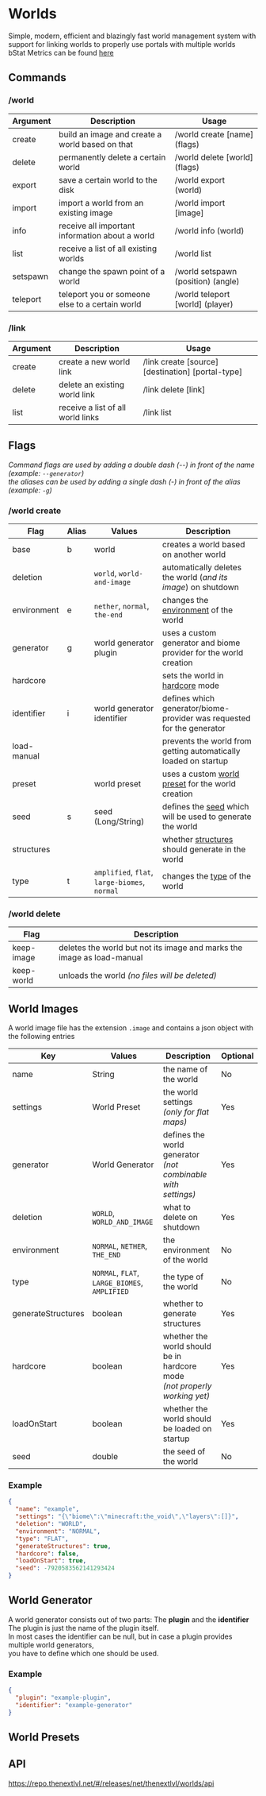 # Worlds

Simple, modern, efficient and blazingly fast world management system
with support for linking worlds to properly use portals with multiple worlds<br/>
bStat Metrics can be found [here](https://bstats.org/plugin/bukkit/TheNextLvl%20Worlds/19652)

## Commands

### /world

| Argument | Description                                     | Usage                              |
|----------|-------------------------------------------------|------------------------------------|
| create   | build an image and create a world based on that | /world create [name] (flags)       |
| delete   | permanently delete a certain world              | /world delete [world] (flags)      |
| export   | save a certain world to the disk                | /world export (world)              |
| import   | import a world from an existing image           | /world import [image]              |
| info     | receive all important information about a world | /world info (world)                |
| list     | receive a list of all existing worlds           | /world list                        |
| setspawn | change the spawn point of a world               | /world setspawn (position) (angle) |
| teleport | teleport you or someone else to a certain world | /world teleport [world] (player)   |

### /link

| Argument | Description                       | Usage                                             |
|----------|-----------------------------------|---------------------------------------------------|
| create   | create a new world link           | /link create [source] [destination] [portal-type] |
| delete   | delete an existing world link     | /link delete [link]                               |
| list     | receive a list of all world links | /link list                                        |

## Flags

_Command flags are used by adding a double dash (--) in front of the name (example: `--generator`)_<br/>
_the aliases can be used by adding a single dash (-) in front of the alias (example: `-g`)_

### /world create

| Flag        | Alias | Values                                        | Description                                                                                                            |
|-------------|-------|-----------------------------------------------|------------------------------------------------------------------------------------------------------------------------|
| base        | b     | world                                         | creates a world based on another world                                                                                 |
| deletion    |       | `world`, `world-and-image`                    | automatically deletes the world (_and its image_) on shutdown                                                          |
| environment | e     | `nether`, `normal`, `the-end`                 | changes the [environment](https://minecraft.fandom.com/wiki/Dimension) of the world                                    |
| generator   | g     | world generator plugin                        | uses a custom generator and biome provider for the world creation                                                      |
| hardcore    |       |                                               | sets the world in [hardcore](https://minecraft.fandom.com/wiki/Hardcore) mode                                          |
| identifier  | i     | world generator identifier                    | defines which generator/biome-provider was requested for the generator                                                 |
| load-manual |       |                                               | prevents the world from getting automatically loaded on startup                                                        |
| preset      |       | world preset                                  | uses a custom [world preset](https://minecraft.fandom.com/wiki/Custom_world_preset) for the world creation             |
| seed        | s     | seed (Long/String)                            | defines the [seed](https://minecraft.fandom.com/wiki/Seed_(level_generation)) which will be used to generate the world |
| structures  |       |                                               | whether [structures](https://minecraft.fandom.com/wiki/Structure) should generate in the world                         |
| type        | t     | `amplified`, `flat`, `large-biomes`, `normal` | changes the [type](https://minecraft.fandom.com/wiki/Category:World_types) of the world                                |

### /world delete

| Flag       | Description                                                            |
|------------|------------------------------------------------------------------------|
| keep-image | deletes the world but not its image and marks the image as load-manual |
| keep-world | unloads the world _(no files will be deleted)_                         |

## World Images

A world image file has the extension `.image` and contains a json object with the following entries

| Key                | Values                                        | Description                                                                   | Optional |
|--------------------|-----------------------------------------------|-------------------------------------------------------------------------------|----------|
| name               | String                                        | the name of the world                                                         | No       |
| settings           | World Preset                                  | the world settings<br/>_(only for flat maps)_                                 | Yes      |
| generator          | World Generator                               | defines the world generator<br/>_(not combinable with settings)_              | Yes      |
| deletion           | `WORLD`, `WORLD_AND_IMAGE`                    | what to delete on shutdown                                                    | Yes      |
| environment        | `NORMAL`, `NETHER`, `THE_END`                 | the environment of the world                                                  | No       |
| type               | `NORMAL`, `FLAT`, `LARGE_BIOMES`, `AMPLIFIED` | the type of the world                                                         | No       |
| generateStructures | boolean                                       | whether to generate structures                                                | Yes      |
| hardcore           | boolean                                       | whether the world should be in hardcore mode<br/>_(not properly working yet)_ | Yes      |
| loadOnStart        | boolean                                       | whether the world should be loaded on startup                                 | Yes      |
| seed               | double                                        | the seed of the world                                                         | No       |

### Example

```json
{
  "name": "example",
  "settings": "{\"biome\":\"minecraft:the_void\",\"layers\":[]}",
  "deletion": "WORLD",
  "environment": "NORMAL",
  "type": "FLAT",
  "generateStructures": true,
  "hardcore": false,
  "loadOnStart": true,
  "seed": -7920583562141293424
}
```

## World Generator

A world generator consists out of two parts: The **plugin** and the **identifier**<br/>
The plugin is just the name of the plugin itself.<br/>
In most cases the identifier can be null, but in case a plugin provides multiple world generators,<br/>
you have to define which one should be used.

### Example

```json
{
  "plugin": "example-plugin",
  "identifier": "example-generator"
}
```

## World Presets

## API

https://repo.thenextlvl.net/#/releases/net/thenextlvl/worlds/api
